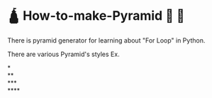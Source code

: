 # 🛕 How-to-make-Pyramid 🐫 🐪

<p>There is pyramid generator for learning about "For Loop" in Python.</p>
<p>There are various Pyramid's styles Ex.</p>
<section>
*
</section>
<section>
**
</section>
<section>
***
</section>
<section>
****
</section>
